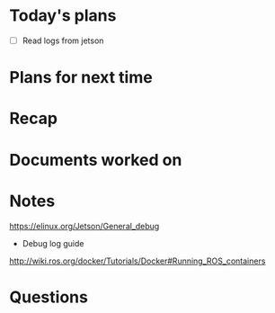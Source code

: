 # Today's plans
- [ ] Read logs from jetson
# Plans for next time
# Recap
# Documents worked on

# Notes
https://elinux.org/Jetson/General_debug
- Debug log guide

http://wiki.ros.org/docker/Tutorials/Docker#Running_ROS_containers

# Questions


